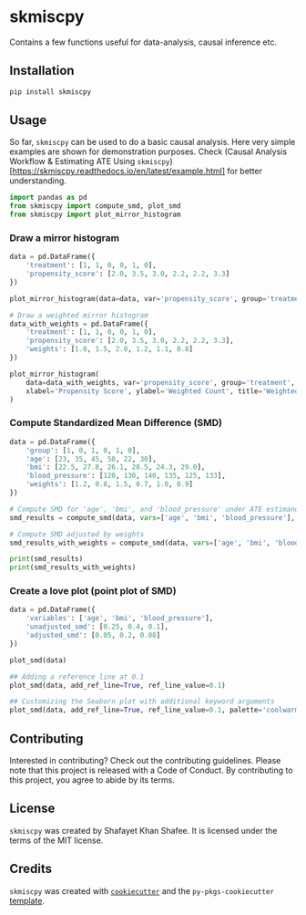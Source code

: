 # skmiscpy

Contains a few functions useful for data-analysis, causal inference etc.

## Installation

```bash
pip install skmiscpy
```

## Usage

So far, `skmiscpy` can be used to do a basic causal analysis. Here very simple examples are shown for demonstration purposes.
Check (Causal Analysis Workflow & Estimating ATE Using `skmiscpy`)[https://skmiscpy.readthedocs.io/en/latest/example.html] for
better understanding.

``` python
import pandas as pd
from skmiscpy import compute_smd, plot_smd
from skmiscpy import plot_mirror_histogram
```

### Draw a mirror histogram

``` python
data = pd.DataFrame({
    'treatment': [1, 1, 0, 0, 1, 0],
    'propensity_score': [2.0, 3.5, 3.0, 2.2, 2.2, 3.3]
})

plot_mirror_histogram(data=data, var='propensity_score', group='treatment')

# Draw a weighted mirror histogram
data_with_weights = pd.DataFrame({
    'treatment': [1, 1, 0, 0, 1, 0],
    'propensity_score': [2.0, 3.5, 3.0, 2.2, 2.2, 3.3],
    'weights': [1.0, 1.5, 2.0, 1.2, 1.1, 0.8]
})

plot_mirror_histogram(
    data=data_with_weights, var='propensity_score', group='treatment', weights='weights',
    xlabel='Propensity Score', ylabel='Weighted Count', title='Weighted Mirror Histogram'
)
```
### Compute Standardized Mean Difference (SMD)

``` python
data = pd.DataFrame({
    'group': [1, 0, 1, 0, 1, 0],
    'age': [23, 35, 45, 50, 22, 30],
    'bmi': [22.5, 27.8, 26.1, 28.5, 24.3, 29.0],
    'blood_pressure': [120, 130, 140, 135, 125, 133],
    'weights': [1.2, 0.8, 1.5, 0.7, 1.0, 0.9]
})

# Compute SMD for 'age', 'bmi', and 'blood_pressure' under ATE estimand
smd_results = compute_smd(data, vars=['age', 'bmi', 'blood_pressure'], group='group', estimand='ATE')

# Compute SMD adjusted by weights
smd_results_with_weights = compute_smd(data, vars=['age', 'bmi', 'blood_pressure'], group='group', wt_var='weights')

print(smd_results)
print(smd_results_with_weights)
```

### Create a love plot (point plot of SMD)

``` python
data = pd.DataFrame({
    'variables': ['age', 'bmi', 'blood_pressure'],
    'unadjusted_smd': [0.25, 0.4, 0.1],
    'adjusted_smd': [0.05, 0.2, 0.08]
})

plot_smd(data)

## Adding a reference line at 0.1
plot_smd(data, add_ref_line=True, ref_line_value=0.1)

## Customizing the Seaborn plot with additional keyword arguments
plot_smd(data, add_ref_line=True, ref_line_value=0.1, palette='coolwarm', markers=['o', 's'])

```

## Contributing

Interested in contributing? Check out the contributing guidelines. Please note that this project is released with a Code of Conduct. By contributing to this project, you agree to abide by its terms.

## License

`skmiscpy` was created by Shafayet Khan Shafee. It is licensed under the terms of the MIT license.

## Credits

`skmiscpy` was created with [`cookiecutter`](https://cookiecutter.readthedocs.io/en/latest/) and the `py-pkgs-cookiecutter` [template](https://github.com/py-pkgs/py-pkgs-cookiecutter).
